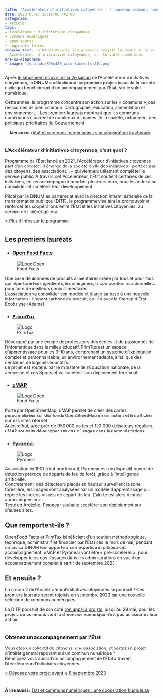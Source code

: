 ```yaml
---
title: 'Accélérateur d’initiatives citoyennes : 4 nouveaux communs numériques lauréats'
date: 2023-05-17 10:19:00 +02:00
categories:
- Article
tags:
- Accélérateur d'initiatives citoyennes
- Communs numériques
- open source
- Logiciels libres
chapeau-text: La DINUM dévoile les premiers projets lauréats de la 2e saison de son
  Accélérateur d’initiatives citoyennes, sur le volet numérique.
une-ou-diaporama:
- image: "/uploads/800x430_Actu-laureats-AIC.png"
---
```


Après [le lancement en avril de la 2e saison](/actualites/accelerateur-initiatives-citoyennes-lancement-2e-saison/) de l’Accélérateur d’initiatives citoyennes, la DINUM a sélectionné les premiers projets issus de la société civile qui bénéficieront d’un accompagnement par l’État, sur le volet numérique. 

Cette année, le programme concentre son action sur les « communs », ces ressources de bien commun. Cartographie, éducation, alimentation et environnement… Les premiers lauréats montrent que les communs numériques couvrent de nombreux domaines de la société, notamment des politiques prioritaires du Gouvernement.

<div style="text-indent: 15px;"><b>Lire aussi : </b><a href="/actualites/etat-et-communs-numeriques-une-cooperation-fructueuse/">État et communs numériques : une coopération fructueuse</a></div>


<div class="encadre noir" style="margin-bottom:40px"><h3 style="margin-top: 40px;">L’Accélérateur d’initiatives citoyennes, c’est quoi ?</h3>
<p>Programme de l’État lancé en 2021, l’Accélérateur d’initiatives citoyennes part d’un constat : il émerge de la société civile des initiatives – portées par des citoyens, des associations… – qui viennent utilement compléter le service public. À travers cet Accélérateur, l’État soutient certaines de ces initiatives, en les accompagnant pendant plusieurs mois, pour les aider à se consolider et accélérer leur développement.</p>
<p>Piloté par la DINUM en partenariat avec la direction interministérielle de la transformation publique (DITP), le programme vise ainsi à promouvoir et renforcer les coopérations entre l’État et les initiatives citoyennes, au service de l’intérêt général.
</p>
<p><a href="https://citoyens.transformation.gouv.fr/" title="Plus d’infos sur le programme - lien externe">> Plus d’infos sur le programme</a>
</p>
</div>

## Les premiers lauréats
<ul> <li><h3><a href="https://fr.openfoodfacts.org/" title="Open Food Facts - Lien externe">Open Food Facts</a></h3></li> </ul><div style="text-align: left"><figure class="image-left" style="width: 20%; margin-right: 1em;"> <img src="/uploads/logo_OpenFoodFacts.png" alt="Logo Open Food Facts"> </figure></div><p style="margin-bottom-2">Une base de données de produits alimentaires créée par tous et pour tous qui répertorie les ingrédients, les allergènes, la composition nutritionnelle… pour faire de meilleurs choix alimentaires. <br>L’association va consolider son modèle et élargir sa base à une nouvelle information&nbsp;: l’impact carbone du produit, en lien avec la Startup d’État Ecobalyse (Ademe).</p>

<ul> <li><h3><a href="https://primtux.fr/" title="PrimTux - Lien externe">PrixmTux</a></h3></li> </ul><div style="text-align: left"><figure class="image-left" style="width: 15%; margin-right: 1em;"> <img src="/uploads/logo_primtux.png" alt="Logo PrimTux">
</figure></div><p style="margin-bottom-2">Développé par une équipe de  professeurs des écoles et de passionnés de l’informatique dans le milieu éducatif, PrimTux est un espace d’apprentissage pour les 3-10 ans, comprenant un système d’exploitation complet et personnalisable, un environnement adapté, ainsi que des centaines de logiciels éducatifs. 
<br>Le projet est soutenu par le ministère de l'Éducation nationale, de la Jeunesse et des Sports et va accélérer son déploiement territorial.</p> 

<ul> <li><h3><a href="https://umap.openstreetmap.fr/fr/" title="uMAP - Lien externe">uMAP</a></h3></li> </ul><div style="text-align: left"><figure class="image-left" style="width: 20%; margin-right: 1em;"> <img src="/uploads/logo_umap.png" alt="Logo Open Food Facts"> </figure></div><p style="margin-bottom-2">Porté par OpenStreetMap, uMAP permet de créer des cartes personnalisées sur des fonds OpenStreetMap en un instant et les afficher sur des sites internet. <br>Aujourd’hui, avec près de 950 000 cartes et 100 000 utilisateurs réguliers, uMAP souhaite développer ses cas d’usages dans les administrations.</p>

<ul> <li><h3><a href="https://pyronear.org/" title="Pyronear - Lien externe">Pyronear</a></h3></li> </ul><div style="text-align: left"><figure class="image-left" style="width: 20%; margin-right: 1em;"> <img src="/uploads/logo_pyronear.png" alt="Logo Pyronear">
</figure></div><p style="margin-bottom-2">Association loi 1901 à but non lucratif, Pyronear est un dispositif ouvert de détection précoce de départs de feu de forêt, grâce à l’intelligence artificielle. <br>Concrètement, des détecteurs placés en hauteur surveillent la zone forestière, les images sont analysées par un modèle d’apprentissage qui repère les indices visuels de départ de feu. L’alerte est alors donnée automatiquement. 
<br>Testé en Ardèche, Pyronear souhaite accélérer son déploiement sur d’autres sites.</p>


## Que remportent-ils ?
Open Food Facts et PrimTux bénéficient d’un soutien méthodologique, technique, administratif et financier par l’Etat dès le mois de mai, pendant un an. La DINUM leur apportera son expertise et pilotera cet accompagnement.
uMAP et Pyronear vont être « pré-accélérés », pour développer leurs cas d’usages dans les administrations en vue d’un accompagnement complet à partir de septembre 2023.

## Et ensuite ?
La saison 2 de l’Accélérateur d’initiatives citoyennes se poursuit ! Ces premiers lauréats seront rejoints en septembre 2023 par une nouvelle sélection de communs numériques.

La DITP poursuit de son côté [son appel à projets](https://www.modernisation.gouv.fr/appels-a-projets/accelerateur-dinitiatives-citoyennes-la-dinum-et-la-ditp-lancent-la-saison-2 "son appel à projets"), jusqu’au 29 mai, pour les projets de communs dont la dimension numérique n’est pas au cœur de leur action.

<div class="encadre noir" style="margin-bottom:40px"><h3 style="margin-top: 40px;">Obtenez un accompagnement par l’État</h3>
<p>Vous êtes un collectif de citoyens, une association, et portez un projet d’intérêt général reposant sur un commun numérique ?
<br>Bénéficiez vous aussi d’un accompagnement de l’État à travers l’Accélérateur d’initiatives citoyennes.
</p>
<p><a href="https://citoyens.transformation.gouv.fr/" title="Déposez votre projet avant le 8 septembre 2023 - lien externe">> Déposez votre projet avant le 8 septembre 2023 </a>
</p>
</div>

**À lire aussi :** [État et communs numériques : une coopération fructueuse](/actualites/etat-et-communs-numeriques-une-cooperation-fructueuse/)